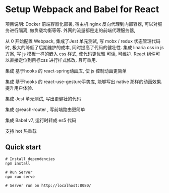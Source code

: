 # Setup Webpack and Babel for React

项目说明: 
Docker 前端容器化部署, 宿主机 nginx 反向代理到内部容器, 可以对服务进行隔离, 做负载均衡等等. 外网的流量都是走的前端代理服务器,

从 0 开始配置 Webpack, 集成了Jest 单元测试, 写 mobx / redux 状态管理代码时, 极大的降低了后期维护的成本, 同时提高了代码的健壮性. 
集成 linaria css in js 方案, 写 js 模板一样的嵌入 css 样式, 使代码更优雅 可读, 可维护. React 组件可以直接定位到目标css 进行样式修改. 且可重用.

集成 基于hooks 的 react-spring动画库, 使 js 控制动画更简单

集成 基于hooks 的 react-use-gesture手势库, 能够写出 native 那样的动画效果. 提升用户体验.

集成 Jest 单元测试, 写出更健壮的代码

集成 @reach-router , 写前端路由更简单

集成 Babel v7, 运行时转成 es5 代码

支持 hot 热重载

## Quick start

```
# Install dependencies
npm install

# Run Server
npm run serve

# Server run on http://localhost:8080/
```
